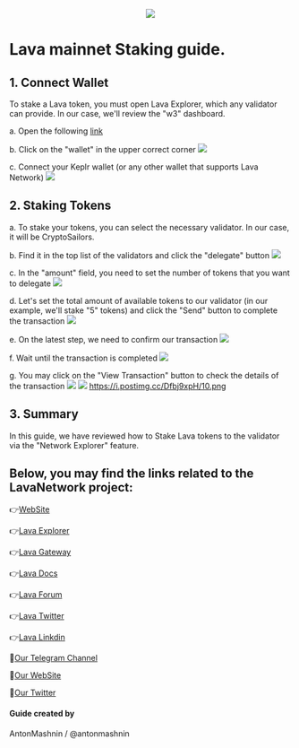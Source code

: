 <p align="center">
 <img src="https://i.postimg.cc/hG1HxXgg/66915118dfd6d4be2ac22f79-wordmark-full.png"/></a>
</p>

# Lava mainnet Staking guide.

## 1. Connect Wallet

To stake a Lava token, you must open Lava Explorer, which any validator can provide. In our case, we'll review the "w3" dashboard.

a. Open the following [link](https://lava-explorer.w3coins.io/Lava/staking)

b. Click on the "wallet" in the upper correct corner <img src="https://i.postimg.cc/XqGdMyY0/1.png"/></a>

c. Connect your Keplr wallet (or any other wallet that supports Lava Network) <img src="https://i.postimg.cc/hjSXnZKn/2.png"/></a>

## 2. Staking Tokens

a. To stake your tokens, you can select the necessary validator. In our case, it will be CryptoSailors.

b. Find it in the top list of the validators and click the "delegate" button <img src="https://i.postimg.cc/K8QgpyPb/3.png"/></a>

c. In the "amount" field, you need to set the number of tokens that you want to delegate  <img src="https://i.postimg.cc/kgRkfn36/4.png"/></a>

d. Let's set the total amount of available tokens to our validator (in our example, we'll stake "5" tokens) and click the "Send" button to complete the transaction <img src="https://i.postimg.cc/0Nph1cN9/5.png"/></a>

e. On the latest step, we need to confirm our transaction <img src="https://i.postimg.cc/P5DR12Y1/6.png"/></a>

f. Wait until the transaction is completed <img src="https://i.postimg.cc/63pcb02j/8.png"/></a>

g. You may click on the "View Transaction" button to check the details of the transaction <img src="https://i.postimg.cc/x1Q4yLR7/9.png"/></a> <img src="https://i.postimg.cc/x1Q4yLR7/9.png"/></a> https://i.postimg.cc/Dfbj9xpH/10.png

## 3. Summary 

In this guide, we have reviewed how to Stake Lava tokens to the validator via the "Network Explorer" feature.

Below, you may find the links related to the LavaNetwork project:
---
👉[WebSite](https://bit.ly/3YB3YCg)

👉[Lava Explorer](https://lava-explorer.w3coins.io/uptime)

👉[Lava Gateway](https://bit.ly/3Yxc9Q4)

👉[Lava Docs](https://bit.ly/3QAhXpY)

👉[Lava Forum](https://community.lavanet.xyz/)

👉[Lava Twitter](https://twitter.com/lavanetxyz)

👉[Lava Linkdin](https://www.linkedin.com/company/lava-network)

🔰[Our Telegram Channel](https://t.me/CryptoSailorsAnn)

🔰[Our WebSite](cryptosailors.tech)

🔰[Our Twitter](https://twitter.com/Crypto_Sailors)

#### Guide created by 

AntonMashnin / @antonmashnin

